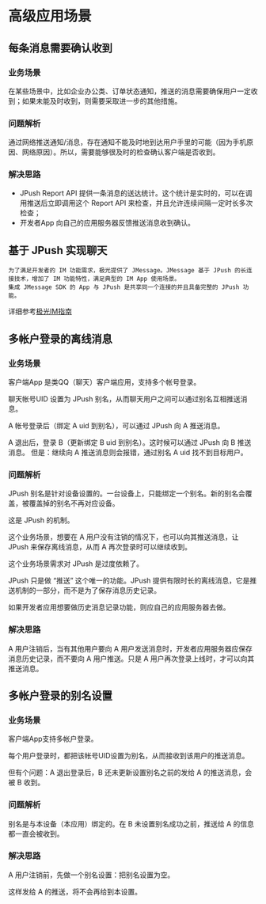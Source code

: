 # 高级应用场景

## 每条消息需要确认收到

### 业务场景

在某些场景中，比如企业办公类、订单状态通知，推送的消息需要确保用户一定收到；如果未能及时收到，则需要采取进一步的其他措施。

### 问题解析

通过网络推送通知/消息，存在通知不能及时地到达用户手里的可能（因为手机原因、网络原因）。所以，需要能够很及时的检查确认客户端是否收到。

### 解决思路

* JPush Report API 提供一条消息的送达统计。这个统计是实时的，可以在调用推送后立即调用这个 Report API 来检查，并且允许连续间隔一定时长多次检查；
* 开发者App 向自己的应用服务器反馈推送消息收到确认。

## 基于 JPush 实现聊天

	为了满足开发者的 IM 功能需求，极光提供了 JMessage。JMessage 基于 JPush 的长连接技术，增加了 IM 功能特性，满足典型的 IM App 使用场景。
	集成 JMessage SDK 的 App 与 JPush 是共享同一个连接的并且具备完整的 JPush 功能。
详细参考[极光IM指南](../../jmessage/guideline/jmessage_guide/)
	
	


## 多帐户登录的离线消息

### 业务场景

客户端App 是类QQ（聊天）客户端应用，支持多个帐号登录。

聊天帐号UID 设置为 JPush 别名，从而聊天用户之间可以通过别名互相推送消息。

A 帐号登录后（绑定 A uid 到别名），可以通过 JPush 向 A 推送消息。

A 退出后，登录 B（更新绑定 B uid 到别名）。这时候可以通过 JPush 向 B 推送消息。 但是：继续向 A 推送消息则会报错，通过别名 A uid 找不到目标用户。

### 问题解析

JPush 别名是针对设备设置的。一台设备上，只能绑定一个别名。新的别名会覆盖，被覆盖掉的别名不再对应设备。

这是 JPush 的机制。

这个业务场景，想要在 A 用户没有注销的情况下，也可以向其推送消息，让 JPush 来保存离线消息，从而 A 再次登录时可以继续收到。

这个业务场景需求对 JPush 是过度依赖了。

JPush 只是做 “推送” 这个唯一的功能。JPush 提供有限时长的离线消息，它是推送机制的一部分，而不是为了保存消息历史记录。

如果开发者应用想要做历史消息记录功能，则应自己的应用服务器去做。

### 解决思路

A 用户注销后，当有其他用户要向 A 用户发送消息时，开发者应用服务器应保存消息历史记录，而不要向 A 用户推送。只是 A 用户再次登录上线时，才可以向其推送消息。

## 多帐户登录的别名设置

### 业务场景

客户端App支持多帐户登录。

每个用户登录时，都把该帐号UID设置为别名，从而接收到该用户的推送消息。

但有个问题：A 退出登录后，B 还未更新设置别名之前的发给 A 的推送消息，会被 B 收到。

### 问题解析

别名是与本设备（本应用）绑定的。在 B 未设置别名成功之前，推送给 A 的信息都一直会被收到。

### 解决思路

A 用户注销前，先做一个别名设置：把别名设置为空。

这样发给 A 的推送，将不会再给到本设置。

